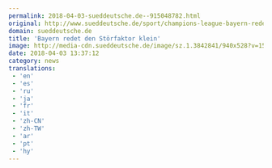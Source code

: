 ```yaml
---
permalink: 2018-04-03-sueddeutsche.de--915048782.html
original: http://www.sueddeutsche.de/sport/champions-league-bayern-redet-den-stoerfaktor-klein-1.3929555
domain: sueddeutsche.de
title: 'Bayern redet den Störfaktor klein'
image: http://media-cdn.sueddeutsche.de/image/sz.1.3842841/940x528?v=1522751911
date: 2018-04-03 13:37:12
category: news
translations: 
 - 'en'
 - 'es'
 - 'ru'
 - 'ja'
 - 'fr'
 - 'it'
 - 'zh-CN'
 - 'zh-TW'
 - 'ar'
 - 'pt'
 - 'hy'
---
```


